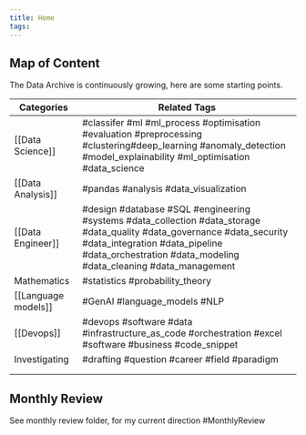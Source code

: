 ```yaml
---
title: Home
tags: 
---
```

## Map of Content

The Data Archive is continuously growing, here are some starting points.

| Categories          | Related Tags                                                                                                                                                                                                                  |
| ------------------- | ----------------------------------------------------------------------------------------------------------------------------------------------------------------------------------------------------------------------------- |
| [[Data Science]]    | #classifer #ml #ml_process #optimisation #evaluation #preprocessing #clustering#deep_learning #anomaly_detection #model_explainability #ml_optimisation #data_science                                                         |
| [[Data Analysis]]   | #pandas #analysis #data_visualization                                                                                                                                                                                         |
| [[Data Engineer]]   | #design #database #SQL #engineering #systems #data_collection #data_storage #data_quality #data_governance #data_security #data_integration #data_pipeline #data_orchestration #data_modeling #data_cleaning #data_management |
| Mathematics         | #statistics #probability_theory                                                                                                                                                                                               |
| [[Language models]] | #GenAI #language_models #NLP                                                                                                                                                                                                  |
| [[Devops]]          | #devops #software #data  #infrastructure_as_code #orchestration #excel #software #business #code_snippet                                                                                                                      |
| Investigating       | #drafting #question #career #field #paradigm                                                                                                                                                                                  |
|                     |                                                                                                                                                                                                                               |
|                     |                                                                                                                                                                                                                               |

## Monthly Review

See monthly review folder, for my current direction #MonthlyReview
